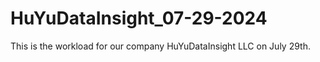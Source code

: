 # HuYuDataInsight_07-29-2024
This is the workload for our company HuYuDataInsight LLC on July 29th.
